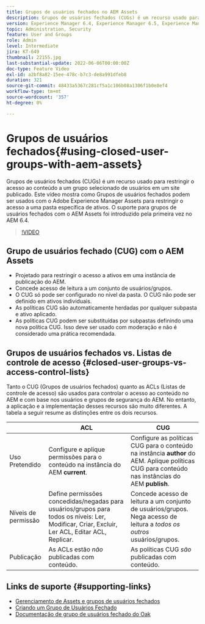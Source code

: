 ```yaml
---
title: Grupos de usuários fechados no AEM Assets
description: Grupos de usuários fechados (CUGs) é um recurso usado para restringir o acesso ao conteúdo a um grupo selecionado de usuários em um site publicado. Este vídeo mostra como Grupos de usuários fechados podem ser usados com o Adobe Experience Manager Assets para restringir o acesso a uma pasta específica de ativos.
version: Experience Manager 6.4, Experience Manager 6.5, Experience Manager as a Cloud Service
topic: Administration, Security
feature: User and Groups
role: Admin
level: Intermediate
jira: KT-649
thumbnail: 22155.jpg
last-substantial-update: 2022-06-06T00:00:00Z
doc-type: Feature Video
exl-id: a2bf8a82-15ee-478c-b7c3-de8a991dfeb8
duration: 321
source-git-commit: 48433a5367c281cf5a1c106b08a1306f1b0e8ef4
workflow-type: tm+mt
source-wordcount: '357'
ht-degree: 0%

---
```


# Grupos de usuários fechados{#using-closed-user-groups-with-aem-assets}

Grupos de usuários fechados (CUGs) é um recurso usado para restringir o acesso ao conteúdo a um grupo selecionado de usuários em um site publicado. Este vídeo mostra como Grupos de usuários fechados podem ser usados com o Adobe Experience Manager Assets para restringir o acesso a uma pasta específica de ativos. O suporte para grupos de usuários fechados com o AEM Assets foi introduzido pela primeira vez no AEM 6.4.

>[!VIDEO](https://video.tv.adobe.com/v/22155?quality=12&learn=on)

## Grupo de usuários fechado (CUG) com o AEM Assets

* Projetado para restringir o acesso a ativos em uma instância de publicação do AEM.
* Concede acesso de leitura a um conjunto de usuários/grupos.
* O CUG só pode ser configurado no nível da pasta. O CUG não pode ser definido em ativos individuais.
* As políticas CUG são automaticamente herdadas por qualquer subpasta e ativo aplicado.
* As políticas CUG podem ser substituídas por subpastas definindo uma nova política CUG. Isso deve ser usado com moderação e não é considerado uma prática recomendada.

## Grupos de usuários fechados vs. Listas de controle de acesso {#closed-user-groups-vs-access-control-lists}

Tanto o CUG (Grupos de usuários fechados) quanto as ACLs (Listas de controle de acesso) são usados para controlar o acesso ao conteúdo no AEM e com base nos usuários e grupos de segurança do AEM. No entanto, a aplicação e a implementação desses recursos são muito diferentes. A tabela a seguir resume as distinções entre os dois recursos.

|                   | ACL | CUG |
| ----------------- | -------------------------------------------------------------------------------------------------------------------------------- | ----------------------------------------------------------------------------------------------------------------------------- |
| Uso Pretendido | Configure e aplique permissões para o conteúdo na instância do AEM **current**. | Configure as políticas CUG para o conteúdo na instância **author** do AEM. Aplique políticas CUG para conteúdo nas instâncias do AEM **publish**. |
| Níveis de permissão | Define permissões concedidas/negadas para usuários/grupos para todos os níveis: Ler, Modificar, Criar, Excluir, Ler ACL, Editar ACL, Replicar. | Concede acesso de leitura a um conjunto de usuários/grupos. Nega acesso de leitura a *todos os outros* usuários/grupos. |
| Publicação | As ACLs estão *não* publicadas com conteúdo. | As políticas CUG *são* publicadas com conteúdo. |

## Links de suporte {#supporting-links}

* [Gerenciamento de Assets e grupos de usuários fechados](https://experienceleague.adobe.com/docs/experience-manager-65/assets/managing/manage-assets.html?lang=en#closed-user-group)
* [Criando um Grupo de Usuários Fechado](https://experienceleague.adobe.com/docs/experience-manager-65/administering/security/cug.html)
* [Documentação de grupo de usuários fechado do Oak](https://jackrabbit.apache.org/oak/docs/security/authorization/cug.html)
